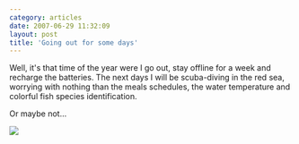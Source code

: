 ```yaml
---
category: articles
date: 2007-06-29 11:32:09
layout: post
title: 'Going out for some days'
---
```


<p>Well, it's that time of the year were I go out, stay offline for a week and recharge the batteries. The next days I will be scuba-diving in the red sea, worrying with nothing than the meals schedules, the water temperature and colorful fish species identification.</p>

<p>Or maybe not...</p>

<p><a href="https://cdn.joaobordalo.com/images/static/blog/iphone_vacations.gif"><img src="https://cdn.joaobordalo.com/images/static/blog/iphone_vacations.gif"></a></p>
